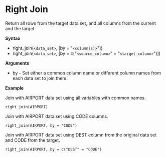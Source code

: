 # Right Join

Return all rows from the target data set, and all columns from the current and the target  

**Syntax**  

- right_join(```<data_set>```, [by = "```<column(s)>```"])  
- right_join(```<data_set>```, [by = c("```<source_column>```" = "```<target_column>```")])

**Arguments**  

- by - Set either a common column name or different column names from each data set to join them.

**Example**  

Join with AIRPORT data set using all variables with common names.

```
right_join(AIRPORT)  
```

Join with AIRPORT data set using CODE columns.

```
right_join(AIRPORT, by = "CODE")  
```

Join with AIRPORT data set using DEST column from the original data set and CODE from the target.

```
right_join(AIRPORT, by = c("DEST" = "CODE")  
``` 